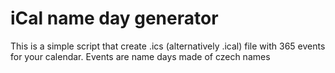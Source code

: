 # iCal name day generator

  This is a simple script that create .ics (alternatively .ical) file with 365 events for your calendar. Events are name days made of czech names 
